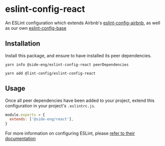 # eslint-config-react

An ESLint configuration which extends Airbnb's [eslint-config-airbnb](https://github.com/airbnb/javascript/tree/master/packages/eslint-config-airbnb), as well as our own [eslint-config-base](https://github.com/reside-eng/lint-config/tree/master/packages/eslint-config-base)

## Installation

Install this package, and ensure to have installed its peer dependencies.

`yarn info @side-eng/eslint-config-react peerDependencies`

`yarn add @lint-config/eslint-config-react`

## Usage

Once all peer dependencies have been added to your project, extend this configuration in your project's `.eslintrc.js`.

```javascript
module.exports = {
  extends: ['@side-eng/react'],
}
```

For more information on configuring ESLint, please [refer to their documentation](https://eslint.org/docs/user-guide/configuring)
